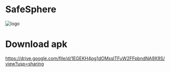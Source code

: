 # SafeSphere
![logo](https://github.com/rai-rajeev/SafeSphere/assets/106883666/3ad7b31c-088e-4959-89ff-6a13cbad4171)

# Download apk
https://drive.google.com/file/d/1EGEKH4pg1dOMsslTFuW2FFpbndNA9X9S/view?usp=sharing

